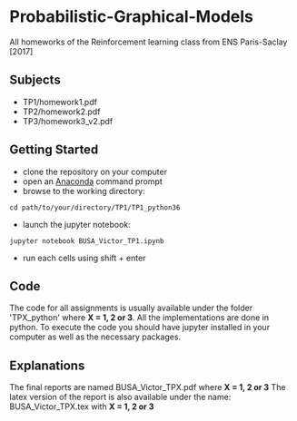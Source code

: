 # Probabilistic-Graphical-Models

All homeworks of the Reinforcement learning class from ENS Paris-Saclay [2017]

## Subjects
+ TP1/homework1.pdf
+ TP2/homework2.pdf
+ TP3/homework3_v2.pdf

## Getting Started
+ clone the repository on your computer
+ open an [Anaconda](https://www.anaconda.com/download/) command prompt
+ browse to the working directory:
```{r, engine='bash', count_lines}
cd path/to/your/directory/TP1/TP1_python36
```
+ launch the jupyter notebook:
```{r, engine='bash', count_lines}
jupyter notebook BUSA_Victor_TP1.ipynb
```
+ run each cells using shift + enter

## Code
The code for all assignments is usually available under the folder 'TPX_python' where __X = 1, 2 or 3__. All the implementations are done in python.
To execute the code you should have jupyter installed in your computer as well as the necessary packages.

## Explanations
The final reports are named BUSA_Victor_TPX.pdf where __X = 1, 2 or 3__
The latex version of the report is also available under the name: BUSA_Victor_TPX.tex with __X = 1, 2 or 3__
